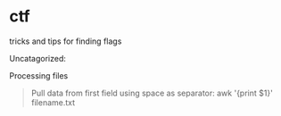 # ctf
tricks and tips for finding flags

Uncatagorized:

Processing files
> Pull data from first field using space as separator:
> awk '{print $1}' filename.txt
